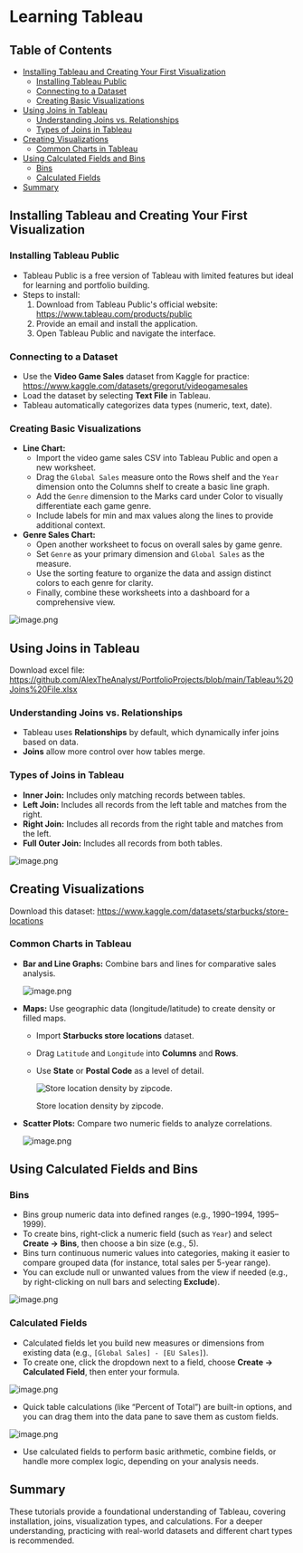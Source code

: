 # Learning Tableau

## Table of Contents

- [Installing Tableau and Creating Your First Visualization](#installing-tableau-and-creating-your-first-visualization)
  - [Installing Tableau Public](#installing-tableau-public)
  - [Connecting to a Dataset](#connecting-to-a-dataset)
  - [Creating Basic Visualizations](#creating-basic-visualizations)
- [Using Joins in Tableau](#using-joins-in-tableau)
  - [Understanding Joins vs. Relationships](#understanding-joins-vs-relationships)
  - [Types of Joins in Tableau](#types-of-joins-in-tableau)
- [Creating Visualizations](#creating-visualizations)
  - [Common Charts in Tableau](#common-charts-in-tableau)
- [Using Calculated Fields and Bins](#using-calculated-fields-and-bins)
  - [Bins](#bins)
  - [Calculated Fields](#calculated-fields)
- [Summary](#summary)


## Installing Tableau and Creating Your First Visualization

### Installing Tableau Public

- Tableau Public is a free version of Tableau with limited features but ideal for learning and portfolio building.
- Steps to install:
    1. Download from Tableau Public's official website: https://www.tableau.com/products/public
    2. Provide an email and install the application.
    3. Open Tableau Public and navigate the interface.

### Connecting to a Dataset

- Use the **Video Game Sales** dataset from Kaggle for practice: https://www.kaggle.com/datasets/gregorut/videogamesales
- Load the dataset by selecting **Text File** in Tableau.
- Tableau automatically categorizes data types (numeric, text, date).

### Creating Basic Visualizations

- **Line Chart:**
    - Import the video game sales CSV into Tableau Public and open a new worksheet.
    - Drag the `Global Sales` measure onto the Rows shelf and the `Year` dimension onto the Columns shelf to create a basic line graph.
    - Add the `Genre` dimension to the Marks card under Color to visually differentiate each game genre.
    - Include labels for min and max values along the lines to provide additional context.
- **Genre Sales Chart:**
    - Open another worksheet to focus on overall sales by game genre.
    - Set `Genre` as your primary dimension and `Global Sales` as the measure.
    - Use the sorting feature to organize the data and assign distinct colors to each genre for clarity.
    - Finally, combine these worksheets into a dashboard for a comprehensive view.

![image.png](https://github.com/ndomah1/Learning-Tableau/blob/main/images/image.png)

## Using Joins in Tableau

Download excel file: https://github.com/AlexTheAnalyst/PortfolioProjects/blob/main/Tableau%20Joins%20File.xlsx

### Understanding Joins vs. Relationships

- Tableau uses **Relationships** by default, which dynamically infer joins based on data.
- **Joins** allow more control over how tables merge.

### Types of Joins in Tableau

- **Inner Join:** Includes only matching records between tables.
- **Left Join:** Includes all records from the left table and matches from the right.
- **Right Join:** Includes all records from the right table and matches from the left.
- **Full Outer Join:** Includes all records from both tables.

![image.png](https://github.com/ndomah1/Learning-Tableau/blob/main/images/image%201.png)

## Creating Visualizations

Download this dataset: https://www.kaggle.com/datasets/starbucks/store-locations

### Common Charts in Tableau

- **Bar and Line Graphs:** Combine bars and lines for comparative sales analysis.
    
    ![image.png](https://github.com/ndomah1/Learning-Tableau/blob/main/images/image%202.png)
    
- **Maps:** Use geographic data (longitude/latitude) to create density or filled maps.
    - Import **Starbucks store locations** dataset.
    - Drag `Latitude` and `Longitude` into **Columns** and **Rows**.
    - Use **State** or **Postal Code** as a level of detail.
        
        ![Store location density by zipcode.](https://github.com/ndomah1/Learning-Tableau/blob/main/images/image%203.png)
        
        Store location density by zipcode.
        
- **Scatter Plots:** Compare two numeric fields to analyze correlations.
    
    ![image.png](https://github.com/ndomah1/Learning-Tableau/blob/main/images/image%204.png)
    

## Using Calculated Fields and Bins

### **Bins**

- Bins group numeric data into defined ranges (e.g., 1990–1994, 1995–1999).
- To create bins, right-click a numeric field (such as `Year`) and select **Create → Bins**, then choose a bin size (e.g., 5).
- Bins turn continuous numeric values into categories, making it easier to compare grouped data (for instance, total sales per 5-year range).
- You can exclude null or unwanted values from the view if needed (e.g., by right-clicking on null bars and selecting **Exclude**).

![image.png](https://github.com/ndomah1/Learning-Tableau/blob/main/images/image%205.png)

### **Calculated Fields**

- Calculated fields let you build new measures or dimensions from existing data (e.g., `[Global Sales] - [EU Sales]`).
- To create one, click the dropdown next to a field, choose **Create → Calculated Field**, then enter your formula.

![image.png](https://github.com/ndomah1/Learning-Tableau/blob/main/images/image%206.png)

- Quick table calculations (like “Percent of Total”) are built-in options, and you can drag them into the data pane to save them as custom fields.

![image.png](https://github.com/ndomah1/Learning-Tableau/blob/main/images/image%207.png)

- Use calculated fields to perform basic arithmetic, combine fields, or handle more complex logic, depending on your analysis needs.

## Summary

These tutorials provide a foundational understanding of Tableau, covering installation, joins, visualization types, and calculations. For a deeper understanding, practicing with real-world datasets and different chart types is recommended.
